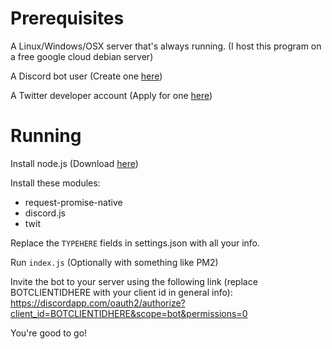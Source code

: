 # Prerequisites #

A Linux/Windows/OSX server that's always running. (I host this program on a free google cloud debian server)

A Discord bot user (Create one [here](https://discordapp.com/developers/applications/ "Discord"))

A Twitter developer account (Apply for one [here](https://developer.twitter.com/en/apply-for-access.html "Twitter"))

# Running #

Install node.js (Download [here](https://nodejs.org/en/ "NodeJS"))

Install these modules:

* request-promise-native
* discord.js
* twit

Replace the `TYPEHERE` fields in settings.json with all your info.

Run `index.js`
(Optionally with something like PM2)

Invite the bot to your server using the following link (replace BOTCLIENTIDHERE with your client id in general info): 
https://discordapp.com/oauth2/authorize?client_id=BOTCLIENTIDHERE&scope=bot&permissions=0

You're good to go!
